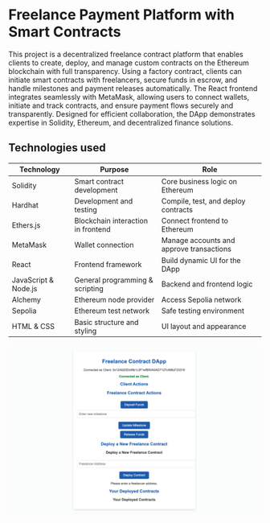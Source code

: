# Freelance Payment Platform with Smart Contracts

This project is a decentralized freelance contract platform that enables clients to create, deploy, and manage custom contracts on the Ethereum blockchain with full transparency. Using a factory contract, clients can initiate smart contracts with freelancers, secure funds in escrow, and handle milestones and payment releases automatically. The React frontend integrates seamlessly with MetaMask, allowing users to connect wallets, initiate and track contracts, and ensure payment flows securely and transparently. Designed for efficient collaboration, the DApp demonstrates expertise in Solidity, Ethereum, and decentralized finance solutions.


## Technologies used

<table>
    <thead>
        <tr>
            <th>Technology</th>
            <th>Purpose</th>
            <th>Role</th>
        </tr>
    </thead>
    <tbody>
        <tr>
            <td>Solidity</td>
            <td>Smart contract development</td>
            <td>Core business logic on Ethereum</td>
        </tr>
        <tr>
            <td>Hardhat</td>
            <td>Development and testing</td>
            <td>Compile, test, and deploy contracts</td>
        </tr>
        <tr>
            <td>Ethers.js</td>
            <td>Blockchain interaction in frontend</td>
            <td>Connect frontend to Ethereum</td>
        </tr>
        <tr>
            <td>MetaMask</td>
            <td>Wallet connection</td>
            <td>Manage accounts and approve transactions</td>
        </tr>
        <tr>
            <td>React</td>
            <td>Frontend framework</td>
            <td>Build dynamic UI for the DApp</td>
        </tr>
        <tr>
            <td>JavaScript & Node.js</td>
            <td>General programming & scripting</td>
            <td>Backend and frontend logic</td>
        </tr>
        <tr>
            <td>Alchemy</td>
            <td>Ethereum node provider</td>
            <td>Access Sepolia network</td>
        </tr>
        <tr>
            <td>Sepolia</td>
            <td>Ethereum test network</td>
            <td>Safe testing environment</td>
        </tr>
        <tr>
            <td>HTML & CSS</td>
            <td>Basic structure and styling</td>
            <td>UI layout and appearance</td>
        </tr>
    </tbody>
</table>

<img src="../../images/blogs-projects/gigsecure.png" class="container project-image image-plate" alt="Project 2">